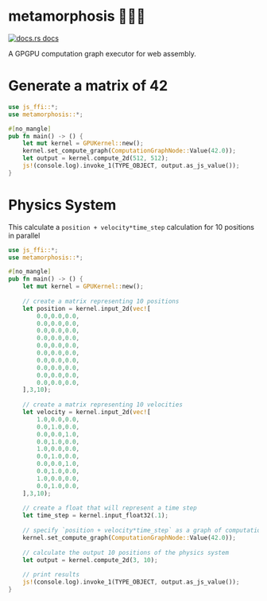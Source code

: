 # metamorphosis 🌟🐛🦋

<a href="https://docs.rs/metamorphosis"><img src="https://img.shields.io/badge/docs-latest-blue.svg?style=flat-square" alt="docs.rs docs" /></a>

A GPGPU computation graph executor for web assembly.

# Generate a matrix of 42

```rust
use js_ffi::*;
use metamorphosis::*;

#[no_mangle]
pub fn main() -> () {
    let mut kernel = GPUKernel::new();
    kernel.set_compute_graph(ComputationGraphNode::Value(42.0));
    let output = kernel.compute_2d(512, 512);
    js!(console.log).invoke_1(TYPE_OBJECT, output.as_js_value());
}
```

# Physics System

This calculate a `position + velocity*time_step` calculation for 10 positions in parallel

```rust
use js_ffi::*;
use metamorphosis::*;

#[no_mangle]
pub fn main() -> () {
    let mut kernel = GPUKernel::new();
    
    // create a matrix representing 10 positions 
    let position = kernel.input_2d(vec![
        0.0,0.0,0.0,
        0.0,0.0,0.0,
        0.0,0.0,0.0,
        0.0,0.0,0.0,
        0.0,0.0,0.0,
        0.0,0.0,0.0,
        0.0,0.0,0.0,
        0.0,0.0,0.0,
        0.0,0.0,0.0,
        0.0,0.0,0.0,
    ],3,10);
    
    // create a matrix representing 10 velocities 
    let velocity = kernel.input_2d(vec![
        1.0,0.0,0.0,
        0.0,1.0,0.0,
        0.0,0.0,1.0,
        0.0,1.0,0.0,
        1.0,0.0,0.0,
        0.0,1.0,0.0,
        0.0,0.0,1.0,
        0.0,1.0,0.0,
        1.0,0.0,0.0,
        0.0,1.0,0.0,
    ],3,10);
    
    // create a float that will represent a time step
    let time_step = kernel.input_float32(.1);
    
    // specify `position + velocity*time_step` as a graph of computation
    kernel.set_compute_graph(ComputationGraphNode::Value(42.0));
    
    // calculate the output 10 positions of the physics system
    let output = kernel.compute_2d(3, 10);
    
    // print results
    js!(console.log).invoke_1(TYPE_OBJECT, output.as_js_value());
}
```

